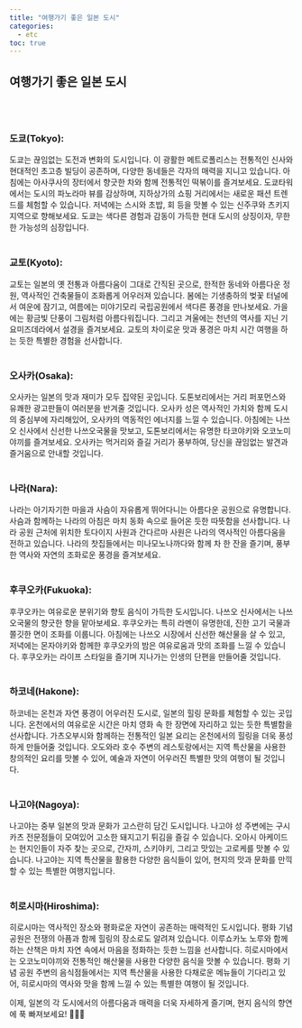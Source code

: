 ```yaml
---
title: "여행가기 좋은 일본 도시"
categories: 
  - etc
toc: true
---
```

  
## 여행가기 좋은 일본 도시

<br/><br/>  

### 도쿄(Tokyo):  
  
도쿄는 끊임없는 도전과 변화의 도시입니다. 이 광활한 메트로폴리스는 전통적인 신사와 현대적인 초고층 빌딩이 공존하며, 다양한 동네들은 각자의 매력을 지니고 있습니다. 아침에는 아사쿠사의 장터에서 향긋한 차와 함께 전통적인 떡볶이를 즐겨보세요. 도쿄타워에서는 도시의 파노라마 뷰를 감상하며, 지하상가의 쇼핑 거리에서는 새로운 패션 트렌드를 체험할 수 있습니다. 저녁에는 스시와 초밥, 회 등을 맛볼 수 있는 신주쿠와 츠키지 지역으로 향해보세요. 도쿄는 색다른 경험과 감동이 가득한 현대 도시의 상징이자, 무한한 가능성의 심장입니다.
  <br/><br/>
### 교토(Kyoto):  
  
교토는 일본의 옛 전통과 아름다움이 그대로 간직된 곳으로, 한적한 동네와 아름다운 정원, 역사적인 건축물들이 조화롭게 어우러져 있습니다. 봄에는 기생충하의 벚꽃 터널에서 여운에 잠기고, 여름에는 미야기모리 국립공원에서 색다른 풍경을 만나보세요. 가을에는 황금빛 단풍이 그림처럼 아름다워집니다. 그리고 겨울에는 천년의 역사를 지닌 기요미즈데라에서 설경을 즐겨보세요. 교토의 차이로운 맛과 풍경은 마치 시간 여행을 하는 듯한 특별한 경험을 선사합니다.
  <br/><br/>
### 오사카(Osaka):  
  
오사카는 일본의 맛과 재미가 모두 집약된 곳입니다. 도톤보리에서는 거리 퍼포먼스와 유쾌한 광고판들이 여러분을 반겨줄 것입니다. 오사카 성은 역사적인 가치와 함께 도시의 중심부에 자리해있어, 오사카의 역동적인 에너지를 느낄 수 있습니다. 아침에는 나쓰오 신사에서 신선한 나쓰오국물을 맛보고, 도톤보리에서는 유명한 타코야키와 오코노미야끼를 즐겨보세요. 오사카는 먹거리와 즐길 거리가 풍부하여, 당신을 끊임없는 발견과 즐거움으로 안내할 것입니다.
<br/><br/>
### 나라(Nara):  
  
나라는 아기자기한 마을과 사슴이 자유롭게 뛰어다니는 아름다운 공원으로 유명합니다. 사슴과 함께하는 나라의 아침은 마치 동화 속으로 들어온 듯한 따뜻함을 선사합니다. 나라 공원 근처에 위치한 토다이지 사원과 간다르마 사원은 나라의 역사적인 아름다움을 전하고 있습니다. 나라의 찻집들에서는 미나모노나까다와 함께 차 한 잔을 즐기며, 풍부한 역사와 자연의 조화로운 풍경을 즐겨보세요.
<br/><br/>
### 후쿠오카(Fukuoka):  
  
후쿠오카는 여유로운 분위기와 향토 음식이 가득한 도시입니다. 나쓰오 신사에서는 나쓰오국물의 향긋한 향을 맡아보세요. 후쿠오카는 특히 라멘이 유명한데, 진한 고기 국물과 쫄깃한 면이 조화를 이룹니다. 아침에는 나쓰오 시장에서 신선한 해산물을 살 수 있고, 저녁에는 몬자야키와 함께한 후쿠오카의 밤은 여유로움과 맛의 조화를 느낄 수 있습니다. 후쿠오카는 라이프 스타일을 즐기며 지나가는 인생의 단편을 만들어줄 것입니다.
<br/><br/>
### 하코네(Hakone):  
  
하코네는 온천과 자연 풍경이 어우러진 도시로, 일본의 힐링 문화를 체험할 수 있는 곳입니다. 온천에서의 여유로운 시간은 마치 영화 속 한 장면에 자리하고 있는 듯한 특별함을 선사합니다. 가츠오부시와 함께하는 전통적인 일본 요리는 온천에서의 힐링을 더욱 풍성하게 만들어줄 것입니다. 오도와라 호수 주변의 레스토랑에서는 지역 특산물을 사용한 창의적인 요리를 맛볼 수 있어, 예술과 자연이 어우러진 특별한 맛의 여행이 될 것입니다.
  <br/><br/>
### 나고야(Nagoya):  
  
나고야는 중부 일본의 맛과 문화가 고스란히 담긴 도시입니다. 나고야 성 주변에는 구시카츠 전문점들이 모여있어 고소한 돼지고기 튀김을 즐길 수 있습니다. 오아시 아케이드는 현지인들이 자주 찾는 곳으로, 간자끼, 스키야키, 그리고 맛있는 고로케를 맛볼 수 있습니다. 나고야는 지역 특산물을 활용한 다양한 음식들이 있어, 현지의 맛과 문화를 만끽할 수 있는 특별한 여행지입니다.
<br/><br/>
### 히로시마(Hiroshima):  
  
히로시마는 역사적인 장소와 평화로운 자연이 공존하는 매력적인 도시입니다. 평화 기념 공원은 전쟁의 아픔과 함께 힐링의 장소로도 알려져 있습니다. 이루쇼카노 노루와 함께하는 산책은 마치 자연 속에서 마음을 정화하는 듯한 느낌을 선사합니다. 히로시마에서는 오코노미야끼와 전통적인 해산물을 사용한 다양한 음식을 맛볼 수 있습니다. 평화 기념 공원 주변의 음식점들에서는 지역 특산물을 사용한 다채로운 메뉴들이 기다리고 있어, 히로시마의 역사와 맛을 함께 느낄 수 있는 특별한 여행이 될 것입니다.
  
이제, 일본의 각 도시에서의 아름다움과 매력을 더욱 자세하게 즐기며, 현지 음식의 향연에 푹 빠져보세요! 🌸🏰🍜
